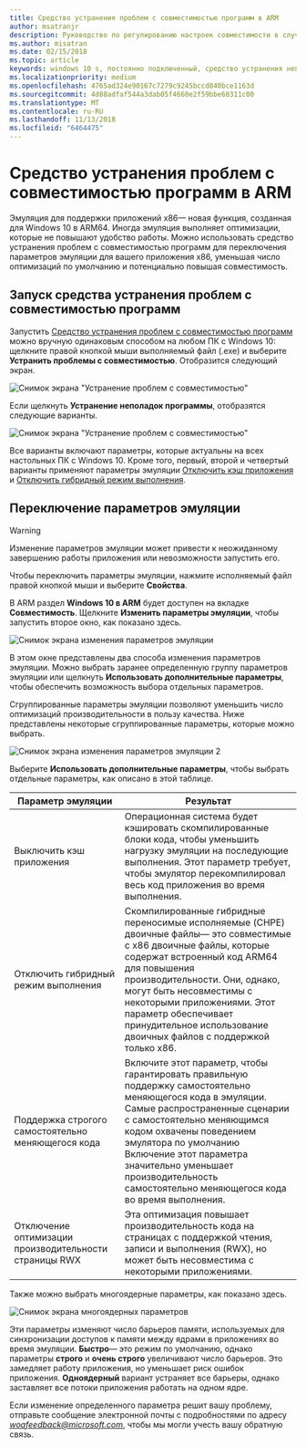 ```yaml
---
title: Средство устранения проблем с совместимостью программ в ARM
author: msatranjr
description: Руководство по регулированию настроек совместимости в случае неправильной работы приложения в ARM
ms.author: misatran
ms.date: 02/15/2018
ms.topic: article
keywords: windows 10 s, постоянно подключенный, средство устранения неполадок с совместимостью, windows в ARM
ms.localizationpriority: medium
ms.openlocfilehash: 4765ad324e90167c7279c9245bccd840bce1163d
ms.sourcegitcommit: 4d88adfaf544a3dab05f4660e2f59bbe60311c00
ms.translationtype: MT
ms.contentlocale: ru-RU
ms.lasthandoff: 11/13/2018
ms.locfileid: "6464475"
---
```

# <a name="program-compatibility-troubleshooter-on-arm"></a>Средство устранения проблем с совместимостью программ в ARM
Эмуляция для поддержки приложений x86— новая функция, созданная для Windows 10 в ARM64. Иногда эмуляция выполняет оптимизации, которые не повышают удобство работы. Можно использовать средство устранения проблем с совместимостью программ для переключения параметров эмуляции для вашего приложения x86, уменьшая число оптимизаций по умолчанию и потенциально повышая совместимость.

## <a name="start-the-program-compatibility-troubleshooter"></a>Запуск средства устранения проблем с совместимостью программ
Запустить [Средство устранения проблем с совместимостью программ](https://support.microsoft.com/en-us/help/15078/windows-make-older-programs-compatible) можно вручную одинаковым способом на любом ПК с Windows 10: щелкните правой кнопкой мыши выполняемый файл (.exe) и выберите **Устранить проблемы с совместимостью**. Отобразится следующий экран.

![Снимок экрана "Устранение проблем с совместимостью"](images/arm/Capture4.png)

Если щелкнуть **Устранение неполадок программы**, отобразятся следующие варианты.

![Снимок экрана "Устранение проблем с совместимостью"](images/arm/Capture5.png)

Все варианты включают параметры, которые актуальны на всех настольных ПК с Windows 10. Кроме того, первый, второй и четвертый варианты применяют параметры эмуляции [Отключить кэш приложения](#disable-app-cache) и [Отключить гибридный режим выполнения](#disable-hybrid-exec-mode).

## <a name="toggling-emulation-settings"></a>Переключение параметров эмуляции
> [!WARNING]
> Изменение параметров эмуляции может привести к неожиданному завершению работы приложения или невозможности запустить его.

Чтобы переключить параметры эмуляции, нажмите исполняемый файл правой кнопкой мыши и выберите **Свойства**.

В ARM раздел **Windows 10 в ARM** будет доступен на вкладке **Совместимость**. Щелкните **Изменить параметры эмуляции**, чтобы запустить второе окно, как показано здесь.

![Снимок экрана изменения параметров эмуляции](images/arm/Capture.png)

В этом окне представлены два способа изменения параметров эмуляции. Можно выбрать заранее определенную группу параметров эмуляции или щелкнуть **Использовать дополнительные параметры**, чтобы обеспечить возможность выбора отдельных параметров.

Сгруппированные параметры эмуляции позволяют уменьшить число оптимизаций производительности в пользу качества. Ниже представлены некоторые сгруппированные параметры, которые можно выбрать.

![Снимок экрана изменения параметров эмуляции 2](images/arm/Capture2.png)

Выберите **Использовать дополнительные параметры**, чтобы выбрать отдельные параметры, как описано в этой таблице.

| Параметр эмуляции | Результат |
| ----------------- | ----------- |
| <p id="disable-app-cache">Выключить кэш приложения</p> | Операционная система будет кэшировать скомпилированные блоки кода, чтобы уменьшить нагрузку эмуляции на последующие выполнения. Этот параметр требует, чтобы эмулятор перекомпилировал весь код приложения во время выполнения. |
| <p id="disable-hybrid-exec-mode">Отключить гибридный режим выполнения</p> | Скомпилированные гибридные переносимые исполняемые (CHPE) двоичные файлы— это совместимые с x86 двоичные файлы, которые содержат встроенный код ARM64 для повышения производительности. Они, однако, могут быть несовместимы с некоторыми приложениями. Этот параметр обеспечивает принудительное использование двоичных файлов с поддержкой только x86. |
| Поддержка строгого самостоятельно меняющегося кода | Включите этот параметр, чтобы гарантировать правильную поддержку самостоятельно меняющегося кода в эмуляции. Самые распространенные сценарии с самостоятельно меняющимся кодом охвачены поведением эмулятора по умолчанию Включение этот параметра значительно уменьшает производительность самостоятельно меняющегося кода во время выполнения. |
| Отключение оптимизации производительности страницы RWX | Эта оптимизация повышает производительность кода на страницах с поддержкой чтения, записи и выполнения (RWX), но может быть несовместима с некоторыми приложениями. |

Также можно выбрать многоядерные параметры, как показано здесь.

![Снимок экрана многоядерных параметров](images/arm/Capture3.png)

Эти параметры изменяют число барьеров памяти, используемых для синхронизации доступов к памяти между ядрами в приложениях во время эмуляции. **Быстро**— это режим по умолчанию, однако параметры **строго** и **очень строго** увеличивают число барьеров. Это замедляет работу приложения, но уменьшает риск ошибок приложения. **Одноядерный** вариант устраняет все барьеры, однако заставляет все потоки приложения работать на одном ядре.

Если изменение определенного параметра решит вашу проблему, отправьте сообщение электронной почты с подробностями по адресу *woafeedback@microsoft.com*, чтобы мы могли учесть вашу обратную связь.